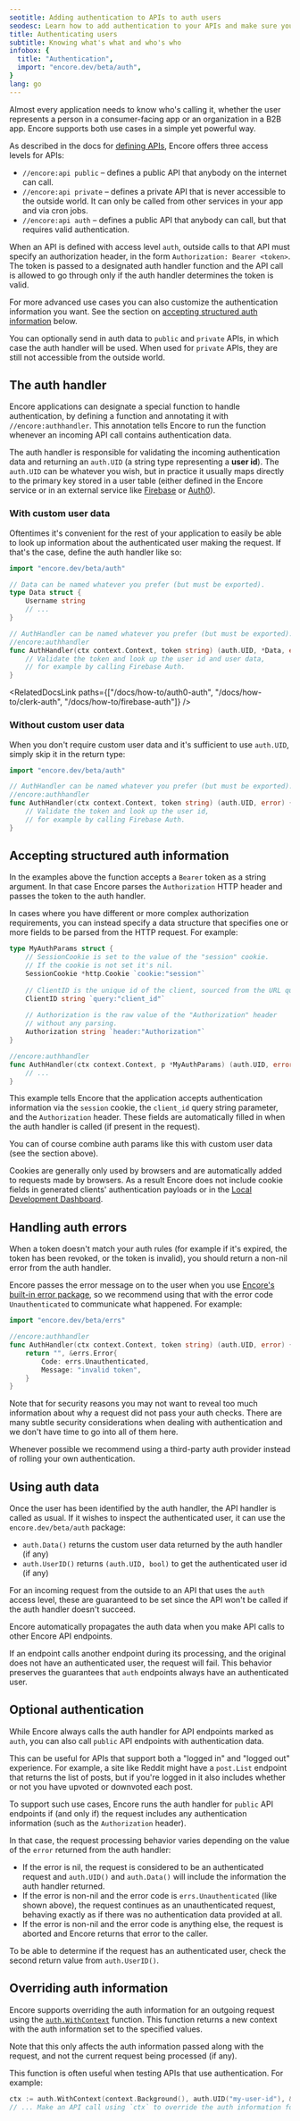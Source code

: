 ```yaml
---
seotitle: Adding authentication to APIs to auth users
seodesc: Learn how to add authentication to your APIs and make sure you know who's calling your backend APIs.
title: Authenticating users
subtitle: Knowing what's what and who's who
infobox: {
  title: "Authentication",
  import: "encore.dev/beta/auth",
}
lang: go
---
```

Almost every application needs to know who's calling it, whether the user
represents a person in a consumer-facing app or an organization in a B2B app.
Encore supports both use cases in a simple yet powerful way.

As described in the docs for [defining APIs](/docs/go/primitives/defining-apis), Encore offers three access levels
for APIs:

* `//encore:api public` &ndash; defines a public API that anybody on the internet can call.
* `//encore:api private` &ndash; defines a private API that is never accessible to the outside world. It can only be called from other services in your app and via cron jobs.
* `//encore:api auth` &ndash; defines a public API that anybody can call, but that requires valid authentication.

When an API is defined with access level `auth`, outside calls to that API must specify
an authorization header, in the form `Authorization: Bearer <token>`. The token is passed to
a designated auth handler function and the API call is allowed to go through only if the
auth handler determines the token is valid.

For more advanced use cases you can also customize the authentication information you want.
See the section on [accepting structured auth information](#accepting-structured-auth-information) below.


<Callout type="info">

You can optionally send in auth data to `public` and `private` APIs, in which case the auth handler will be used. When used for `private` APIs, they are still not accessible from the outside world.

</Callout>

## The auth handler

Encore applications can designate a special function to handle authentication,
by defining a function and annotating it with `//encore:authhandler`. This annotation
tells Encore to run the function whenever an incoming API call contains authentication data.

The auth handler is responsible for validating the incoming authentication data
and returning an `auth.UID` (a string type representing a **user id**). The `auth.UID`
can be whatever you wish, but in practice it usually maps directly to the primary key
stored in a user table (either defined in the Encore service or in an external service like [Firebase](/docs/go/how-to/firebase-auth) or [Auth0](/docs/go/how-to/auth0-auth)).

### With custom user data

Oftentimes it's convenient for the rest of your application to easily be able to look up
information about the authenticated user making the request. If that's the case,
define the auth handler like so:

```go
import "encore.dev/beta/auth"

// Data can be named whatever you prefer (but must be exported).
type Data struct {
    Username string
    // ...
}

// AuthHandler can be named whatever you prefer (but must be exported).
//encore:authhandler
func AuthHandler(ctx context.Context, token string) (auth.UID, *Data, error) {
    // Validate the token and look up the user id and user data,
    // for example by calling Firebase Auth.
}
```

<GitHubLink 
    href="https://github.com/encoredev/examples/tree/main/clerk" 
    desc="Example application showing an auth handler implementation with Clerk." 
/>

<RelatedDocsLink paths={["/docs/how-to/auth0-auth", "/docs/how-to/clerk-auth", "/docs/how-to/firebase-auth"]} />

### Without custom user data

When you don't require custom user data and it's sufficient to use `auth.UID`,
simply skip it in the return type:

```go
import "encore.dev/beta/auth"

// AuthHandler can be named whatever you prefer (but must be exported).
//encore:authhandler
func AuthHandler(ctx context.Context, token string) (auth.UID, error) {
    // Validate the token and look up the user id,
    // for example by calling Firebase Auth.
}
```

## Accepting structured auth information

In the examples above the function accepts a `Bearer` token as a string argument.
In that case Encore parses the `Authorization` HTTP header and passes the token to the auth handler.

In cases where you have different or more complex authorization requirements, you can instead specify
a data structure that specifies one or more fields to be parsed from the HTTP request. For example:

```go
type MyAuthParams struct {
	// SessionCookie is set to the value of the "session" cookie.
	// If the cookie is not set it's nil.
	SessionCookie *http.Cookie `cookie:"session"`
	
	// ClientID is the unique id of the client, sourced from the URL query string.
	ClientID string `query:"client_id"`
	
	// Authorization is the raw value of the "Authorization" header
	// without any parsing.
	Authorization string `header:"Authorization"`
}

//encore:authhandler
func AuthHandler(ctx context.Context, p *MyAuthParams) (auth.UID, error) {
    // ...
}
```

This example tells Encore that the application accepts authentication information via
the `session` cookie, the `client_id` query string parameter, and the `Authorization` header.
These fields are automatically filled in when the auth handler is called (if present in the request).

You can of course combine auth params like this with custom user data (see the section above).

<Callout type="info">

Cookies are generally only used by browsers and are automatically added to requests made by browsers.
As a result Encore does not include cookie fields in generated clients' authentication payloads
or in the [Local Development Dashboard](/docs/go/observability/dev-dash).

</Callout>

## Handling auth errors

When a token doesn't match your auth rules (for example if it's expired, the token has been revoked, or the token is invalid), you should return a non-nil error from the auth handler.

Encore passes the error message on to the user when you use [Encore's built-in error package](errors), so we recommend using that with the error code `Unauthenticated` to communicate what happened. For example:

```go
import "encore.dev/beta/errs"

//encore:authhandler
func AuthHandler(ctx context.Context, token string) (auth.UID, error) {
    return "", &errs.Error{
        Code: errs.Unauthenticated,
        Message: "invalid token",
    }
}
```

<Callout type="important">

Note that for security reasons you may not want to reveal too much information about why a request did not pass your auth checks. There are many subtle security considerations when dealing with authentication and we don't have time to go into all of them here.

Whenever possible we recommend using a third-party auth provider instead of rolling your own authentication.

</Callout>

## Using auth data

Once the user has been identified by the auth handler, the API handler is called
as usual. If it wishes to inspect the authenticated user, it can use the
`encore.dev/beta/auth` package:

- `auth.Data()` returns the custom user data returned by the auth handler (if any)
- `auth.UserID()` returns `(auth.UID, bool)` to get the authenticated user id (if any)

For an incoming request from the outside to an API that uses the `auth` access level,
these are guaranteed to be set since the API won't be called if the auth handler doesn't succeed.

Encore automatically propagates the auth data when you make API calls to other Encore API endpoints.

<Callout type="info">

If an endpoint calls another endpoint during its processing, and the original
does not have an authenticated user, the request will fail. This behavior
preserves the guarantees that `auth` endpoints always have an authenticated user.

</Callout>


## Optional authentication

While Encore always calls the auth handler for API endpoints marked as `auth`, you can also call `public` API endpoints with authentication data.

This can be useful for APIs that support both a "logged in" and "logged out" experience.
For example, a site like Reddit might have a `post.List` endpoint that returns the list of posts,
but if you're logged in it also includes whether or not you have upvoted or downvoted each post.

To support such use cases, Encore runs the auth handler for `public` API endpoints if (and only if) the request
includes any authentication information (such as the `Authorization` header).

In that case, the request processing behavior varies depending on the value of the `error` returned from the auth handler:

* If the error is nil, the request is considered to be an authenticated request and `auth.UID()` and `auth.Data()` will include
  the information the auth handler returned.
* If the error is non-nil and the error code is `errs.Unauthenticated` (like shown above), the request continues as an unauthenticated request,
  behaving exactly as if there was no authentication data provided at all.
* If the error is non-nil and the error code is anything else, the request is aborted and Encore returns that error to the caller.

To be able to determine if the request has an authenticated user, check the second return value from `auth.UserID()`.

## Overriding auth information

Encore supports overriding the auth information for an outgoing request using the
[`auth.WithContext`](https://pkg.go.dev/encore.dev/beta/auth#WithContext) function.
This function returns a new context with the auth information set to the specified values.

Note that this only affects the auth information passed along with the request, and not the
current request being processed (if any).

This function is often useful when testing APIs that use authentication. For example:

```go
ctx := auth.WithContext(context.Background(), auth.UID("my-user-id"), &MyAuthData{Email: "hello@example.com"})
// ... Make an API call using `ctx` to override the auth information for that API call.
```
